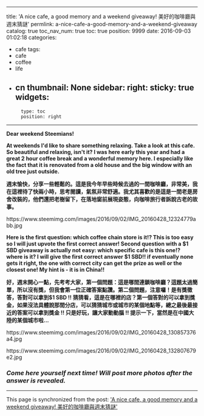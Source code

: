 
---
title: 'A nice cafe, a good memory and a weekend giveaway! 美好的咖啡廳與週末猜謎'
permlink: a-nice-cafe-a-good-memory-and-a-weekend-giveaway
catalog: true
toc_nav_num: true
toc: true
position: 9999
date: 2016-09-03 01:02:18
categories:
- cafe
tags:
- cafe
- coffee
- life
- cn
thumbnail: None
sidebar:
    right:
        sticky: true
widgets:
    -
        type: toc
        position: right
---


<html>
<p><strong>Dear weekend Steemians!</strong></p>
<p><strong>At weekends I'd like to share something relaxing. Take a look at this cafe. So beautiful and relaxing, isn't it? I was here early this year and had a great 2 hour coffee break and a wonderful memory here. I especially like the fact that it is renovated from a old house and the big window with an old tree just outside.&nbsp;</strong></p>
<p><strong>週末愉快，分享一些輕鬆的。這是我今年早些時候去過的一間咖啡廳，非常美，我在這裡待了快兩小時，思考閱讀，氣氛非常舒適。我尤其喜歡的是這是一間老是房舍改裝的，他們還把老樹留下，在落地窗前展現姿態，向咖啡旅行者訴說古老的故事。</strong></p>
<p>https://www.steemimg.com/images/2016/09/02/IMG_20160428_12324779abb.jpg</p>
<p><strong>Here is the first question: which coffee chain store is it!? This is too easy so I will just upvote the first correct answer! Second question with a $1 SBD giveaway is actually not easy: which specific cafe is this one!? where is it? I will give the first correct answer $1 SBD!! if eventually none gets it right, the one with correct city can get the prize as well or the closest one! My hint is - it is in China!!</strong></p>
<p><strong>好，週末開心一點，先考考大家，第一個問題：這是哪間連鎖咖啡廳？這題太過簡單，所以沒有獎，但我會第一位正確答案點讚。第二個問題，注意囉！是有獎徵答，答對可以拿到$1 SBD !! 猜猜看，這是在哪裡的店？第一個答對的可以拿到獎金，如果沒法具體說那間分店，可以猜猜城市或城市的某個地點等，總之最後最接近的答案可以拿到獎金 !! 只是好玩，讓大家動動腦 !! 提示一下，當然是在中國大陸的某個城市啦...&nbsp;</strong></p>
<p>https://www.steemimg.com/images/2016/09/02/IMG_20160428_130857376a4.jpg</p>
<p>https://www.steemimg.com/images/2016/09/02/IMG_20160428_132807679e2.jpg</p>
<h3><em><strong>Come here yourself next time! Will post more photos after the answer is revealed.</strong></em></h3>
</html>

- - -

This page is synchronized from the post: ['A nice cafe, a good memory and a weekend giveaway! 美好的咖啡廳與週末猜謎'](https://steemit.com/@deanliu/a-nice-cafe-a-good-memory-and-a-weekend-giveaway)

